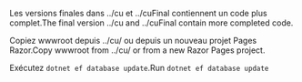 <span data-ttu-id="2150d-101">Les versions finales dans ../cu et ../cuFinal contiennent un code plus complet.</span><span class="sxs-lookup"><span data-stu-id="2150d-101">The final version ../cu and ../cuFinal contain more completed code.</span></span>

<span data-ttu-id="2150d-102">Copiez wwwroot depuis ../cu/ ou depuis un nouveau projet Pages Razor.</span><span class="sxs-lookup"><span data-stu-id="2150d-102">Copy wwwroot from ../cu/ or from a new Razor Pages project.</span></span>

<span data-ttu-id="2150d-103">Exécutez `dotnet ef database update`.</span><span class="sxs-lookup"><span data-stu-id="2150d-103">Run `dotnet ef database update`</span></span>